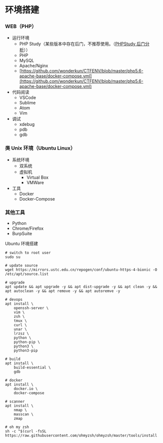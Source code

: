 # 环境搭建

### WEB（PHP）

* 运行环境
  * PHP Study（某些版本中存在后门，不推荐使用。（[PHPStudy 后门分析](https://paper.seebug.org/1044/)））
  * PHP
  * MySQL
  * Apache/Nginx
  * [https://github.com/wonderkun/CTFENV/blob/master/php5.6-apache-base/docker-compose.yml](https://github.com/wonderkun/CTFENV/blob/master/php5.6-apache-base/docker-compose.yml)
* 代码阅读
  * VSCode
  * Sublime
  * Atom
  * Vim
* 调试
  * xdebug
  * pdb
  * gdb

### 类 Unix 环境（Ubuntu Linux）

* 系统环境
  * 双系统
  * 虚拟机
    * Virtual Box
    * VMWare
* 工具
  * Docker
  * Docker-Compose

### 其他工具

* Python
* Chrome/Firefox
* BurpSuite



Ubuntu 环境搭建

```text
# switch to root user
sudo su

# update source
wget https://mirrors.ustc.edu.cn/repogen/conf/ubuntu-https-4-bionic -O /etc/apt/source.list

# upgrade
apt update && apt upgrade -y && apt dist-upgrade -y && apt clean -y && apt autoclean -y && apt remove -y && apt autoremve -y

# devops
apt install \
    openssh-server \
    vim \
    zsh \
    tmux \
    curl \
    unar \
    lrzsz \
    python \
    python-pip \
    python3 \
    python3-pip

# build
apt install \
    build-essential \
    gdb

# docker
apt install \
    docker.io \
    docker-compose

# scanner
apt install \
    nmap \
    masscan \
    zmap

# oh my zsh
sh -c "$(curl -fsSL https://raw.githubusercontent.com/ohmyzsh/ohmyzsh/master/tools/install.sh)"
```


